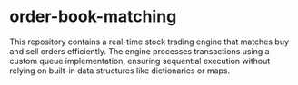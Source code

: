 # order-book-matching
This repository contains a real-time stock trading engine that matches buy and sell orders efficiently. The engine processes transactions using a custom queue implementation, ensuring sequential execution without relying on built-in data structures like dictionaries or maps.
